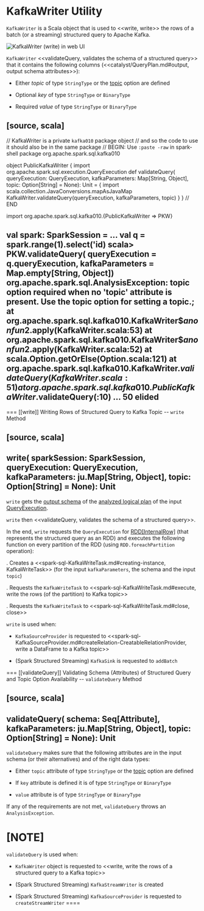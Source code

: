 # KafkaWriter Utility

`KafkaWriter` is a Scala object that is used to <<write, write>> the rows of a batch (or a streaming) structured query to Apache Kafka.

![KafkaWriter (write) in web UI](images/spark-sql-KafkaWriter-write-webui.png)

`KafkaWriter` <<validateQuery, validates the schema of a structured query>> that it contains the following columns (<<catalyst/QueryPlan.md#output, output schema attributes>>):

* Either *topic* of type `StringType` or the [topic](datasources/kafka/options.md#topic) option are defined

* Optional *key* of type `StringType` or `BinaryType`

* Required *value* of type `StringType` or `BinaryType`

[source, scala]
----
// KafkaWriter is a private `kafka010` package object
// and so the code to use it should also be in the same package
// BEGIN: Use `:paste -raw` in spark-shell
package org.apache.spark.sql.kafka010

object PublicKafkaWriter {
  import org.apache.spark.sql.execution.QueryExecution
  def validateQuery(
      queryExecution: QueryExecution,
      kafkaParameters: Map[String, Object],
      topic: Option[String] = None): Unit = {
    import scala.collection.JavaConversions.mapAsJavaMap
    KafkaWriter.validateQuery(queryExecution, kafkaParameters, topic)
  }
}
// END

import org.apache.spark.sql.kafka010.{PublicKafkaWriter => PKW}

val spark: SparkSession = ...
val q = spark.range(1).select('id)
scala> PKW.validateQuery(
  queryExecution = q.queryExecution,
  kafkaParameters = Map.empty[String, Object])
org.apache.spark.sql.AnalysisException: topic option required when no 'topic' attribute is present. Use the topic option for setting a topic.;
  at org.apache.spark.sql.kafka010.KafkaWriter$$anonfun$2.apply(KafkaWriter.scala:53)
  at org.apache.spark.sql.kafka010.KafkaWriter$$anonfun$2.apply(KafkaWriter.scala:52)
  at scala.Option.getOrElse(Option.scala:121)
  at org.apache.spark.sql.kafka010.KafkaWriter$.validateQuery(KafkaWriter.scala:51)
  at org.apache.spark.sql.kafka010.PublicKafkaWriter$.validateQuery(<pastie>:10)
  ... 50 elided
----

=== [[write]] Writing Rows of Structured Query to Kafka Topic -- `write` Method

[source, scala]
----
write(
  sparkSession: SparkSession,
  queryExecution: QueryExecution,
  kafkaParameters: ju.Map[String, Object],
  topic: Option[String] = None): Unit
----

`write` gets the [output schema](catalyst/QueryPlan.md#output) of the [analyzed logical plan](QueryExecution.md#analyzed) of the input [QueryExecution](QueryExecution.md).

`write` then <<validateQuery, validates the schema of a structured query>>.

In the end, `write` requests the `QueryExecution` for [RDD[InternalRow]](QueryExecution.md#toRdd) (that represents the structured query as an RDD) and executes the following function on every partition of the RDD (using `RDD.foreachPartition` operation):

. Creates a <<spark-sql-KafkaWriteTask.md#creating-instance, KafkaWriteTask>> (for the input `kafkaParameters`, the schema and the input `topic`)

. Requests the `KafkaWriteTask` to <<spark-sql-KafkaWriteTask.md#execute, write the rows (of the partition) to Kafka topic>>

. Requests the `KafkaWriteTask` to <<spark-sql-KafkaWriteTask.md#close, close>>

`write` is used when:

* `KafkaSourceProvider` is requested to <<spark-sql-KafkaSourceProvider.md#createRelation-CreatableRelationProvider, write a DataFrame to a Kafka topic>>

* (Spark Structured Streaming) `KafkaSink` is requested to `addBatch`

=== [[validateQuery]] Validating Schema (Attributes) of Structured Query and Topic Option Availability -- `validateQuery` Method

[source, scala]
----
validateQuery(
  schema: Seq[Attribute],
  kafkaParameters: ju.Map[String, Object],
  topic: Option[String] = None): Unit
----

`validateQuery` makes sure that the following attributes are in the input schema (or their alternatives) and of the right data types:

* Either `topic` attribute of type `StringType` or the [topic](datasources/kafka/options.md#topic) option are defined

* If `key` attribute is defined it is of type `StringType` or `BinaryType`

* `value` attribute is of type `StringType` or `BinaryType`

If any of the requirements are not met, `validateQuery` throws an `AnalysisException`.

[NOTE]
====
`validateQuery` is used when:

* `KafkaWriter` object is requested to <<write, write the rows of a structured query to a Kafka topic>>

* (Spark Structured Streaming) `KafkaStreamWriter` is created

* (Spark Structured Streaming) `KafkaSourceProvider` is requested to `createStreamWriter`
====
